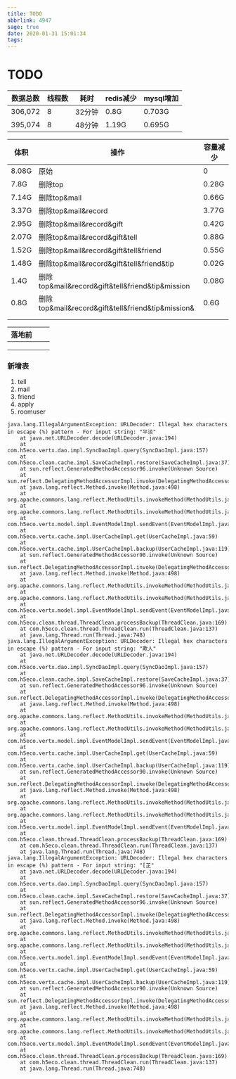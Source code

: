 ```yaml
---
title: TODO
abbrlink: 4947
sage: true
date: 2020-01-31 15:01:34
tags:
---
```


# TODO

| 数据总数 | 线程数 | 耗时   | redis减少 | mysql增加 |
| -------- | ------ | ------ | --------- | --------- |
| ‭306,072  | 8      | 32分钟 | 0.8G      | 0.703G    |
| ‭395,074‬  | 8      | 48分钟 | 1.19G     | 0.695G    |

| 体积  | 操作                                              | 容量减少 |
| ----- | ------------------------------------------------- | -------- |
| 8.08G | 原始                                              | 0        |
| 7.8G  | 删除top                                           | 0.28G    |
| 7.14G | 删除top&mail                                      | 0.66G    |
| 3.37G | 删除top&mail&record                               | 3.77G    |
| 2.95G | 删除top&mail&record&gift                          | 0.42G    |
| 2.07G | 删除top&mail&record&gift&tell                     | 0.88G    |
| 1.52G | 删除top&mail&record&gift&tell&friend              | 0.55G    |
| 1.48G | 删除top&mail&record&gift&tell&friend&tip          | 0.02G    |
| 1.4G  | 删除top&mail&record&gift&tell&friend&tip&mission  | 0.08G    |
| 0.8G  | 删除top&mail&record&gift&tell&friend&tip&mission& | 0.6G     |
|       |                                                   |          |
|       |                                                   |          |

| 落地前 |      |      |
| ------ | ---- | ---- |
|        |      |      |
|        |      |      |
|        |      |      |

### 新增表

1. tell
2. mail
3. friend
4. apply
5. roomuser

```shell
java.lang.IllegalArgumentException: URLDecoder: Illegal hex characters in escape (%) pattern - For input string: "平淡"
	at java.net.URLDecoder.decode(URLDecoder.java:194)
	at com.h5eco.vertx.dao.impl.SyncDaoImpl.query(SyncDaoImpl.java:157)
	at com.h5eco.clean.cache.impl.SaveCacheImpl.restore(SaveCacheImpl.java:37)
	at sun.reflect.GeneratedMethodAccessor96.invoke(Unknown Source)
	at sun.reflect.DelegatingMethodAccessorImpl.invoke(DelegatingMethodAccessorImpl.java:43)
	at java.lang.reflect.Method.invoke(Method.java:498)
	at org.apache.commons.lang.reflect.MethodUtils.invokeMethod(MethodUtils.java:170)
	at org.apache.commons.lang.reflect.MethodUtils.invokeMethod(MethodUtils.java:131)
	at com.h5eco.vertx.model.impl.EventModelImpl.sendEvent(EventModelImpl.java:34)
	at com.h5eco.vertx.cache.impl.UserCacheImpl.get(UserCacheImpl.java:59)
	at com.h5eco.vertx.cache.impl.UserCacheImpl.backup(UserCacheImpl.java:119)
	at sun.reflect.GeneratedMethodAccessor90.invoke(Unknown Source)
	at sun.reflect.DelegatingMethodAccessorImpl.invoke(DelegatingMethodAccessorImpl.java:43)
	at java.lang.reflect.Method.invoke(Method.java:498)
	at org.apache.commons.lang.reflect.MethodUtils.invokeMethod(MethodUtils.java:170)
	at org.apache.commons.lang.reflect.MethodUtils.invokeMethod(MethodUtils.java:131)
	at com.h5eco.vertx.model.impl.EventModelImpl.sendEvent(EventModelImpl.java:34)
	at com.h5eco.clean.thread.ThreadClean.processBackup(ThreadClean.java:169)
	at com.h5eco.clean.thread.ThreadClean.run(ThreadClean.java:137)
	at java.lang.Thread.run(Thread.java:748)
java.lang.IllegalArgumentException: URLDecoder: Illegal hex characters in escape (%) pattern - For input string: "欺人"
	at java.net.URLDecoder.decode(URLDecoder.java:194)
	at com.h5eco.vertx.dao.impl.SyncDaoImpl.query(SyncDaoImpl.java:157)
	at com.h5eco.clean.cache.impl.SaveCacheImpl.restore(SaveCacheImpl.java:37)
	at sun.reflect.GeneratedMethodAccessor96.invoke(Unknown Source)
	at sun.reflect.DelegatingMethodAccessorImpl.invoke(DelegatingMethodAccessorImpl.java:43)
	at java.lang.reflect.Method.invoke(Method.java:498)
	at org.apache.commons.lang.reflect.MethodUtils.invokeMethod(MethodUtils.java:170)
	at org.apache.commons.lang.reflect.MethodUtils.invokeMethod(MethodUtils.java:131)
	at com.h5eco.vertx.model.impl.EventModelImpl.sendEvent(EventModelImpl.java:34)
	at com.h5eco.vertx.cache.impl.UserCacheImpl.get(UserCacheImpl.java:59)
	at com.h5eco.vertx.cache.impl.UserCacheImpl.backup(UserCacheImpl.java:119)
	at sun.reflect.GeneratedMethodAccessor90.invoke(Unknown Source)
	at sun.reflect.DelegatingMethodAccessorImpl.invoke(DelegatingMethodAccessorImpl.java:43)
	at java.lang.reflect.Method.invoke(Method.java:498)
	at org.apache.commons.lang.reflect.MethodUtils.invokeMethod(MethodUtils.java:170)
	at org.apache.commons.lang.reflect.MethodUtils.invokeMethod(MethodUtils.java:131)
	at com.h5eco.vertx.model.impl.EventModelImpl.sendEvent(EventModelImpl.java:34)
	at com.h5eco.clean.thread.ThreadClean.processBackup(ThreadClean.java:169)
	at com.h5eco.clean.thread.ThreadClean.run(ThreadClean.java:137)
	at java.lang.Thread.run(Thread.java:748)
java.lang.IllegalArgumentException: URLDecoder: Illegal hex characters in escape (%) pattern - For input string: "[芷"
	at java.net.URLDecoder.decode(URLDecoder.java:194)
	at com.h5eco.vertx.dao.impl.SyncDaoImpl.query(SyncDaoImpl.java:157)
	at com.h5eco.clean.cache.impl.SaveCacheImpl.restore(SaveCacheImpl.java:37)
	at sun.reflect.GeneratedMethodAccessor96.invoke(Unknown Source)
	at sun.reflect.DelegatingMethodAccessorImpl.invoke(DelegatingMethodAccessorImpl.java:43)
	at java.lang.reflect.Method.invoke(Method.java:498)
	at org.apache.commons.lang.reflect.MethodUtils.invokeMethod(MethodUtils.java:170)
	at org.apache.commons.lang.reflect.MethodUtils.invokeMethod(MethodUtils.java:131)
	at com.h5eco.vertx.model.impl.EventModelImpl.sendEvent(EventModelImpl.java:34)
	at com.h5eco.vertx.cache.impl.UserCacheImpl.get(UserCacheImpl.java:59)
	at com.h5eco.vertx.cache.impl.UserCacheImpl.backup(UserCacheImpl.java:119)
	at sun.reflect.GeneratedMethodAccessor90.invoke(Unknown Source)
	at sun.reflect.DelegatingMethodAccessorImpl.invoke(DelegatingMethodAccessorImpl.java:43)
	at java.lang.reflect.Method.invoke(Method.java:498)
	at org.apache.commons.lang.reflect.MethodUtils.invokeMethod(MethodUtils.java:170)
	at org.apache.commons.lang.reflect.MethodUtils.invokeMethod(MethodUtils.java:131)
	at com.h5eco.vertx.model.impl.EventModelImpl.sendEvent(EventModelImpl.java:34)
	at com.h5eco.clean.thread.ThreadClean.processBackup(ThreadClean.java:169)
	at com.h5eco.clean.thread.ThreadClean.run(ThreadClean.java:137)
	at java.lang.Thread.run(Thread.java:748)

```



